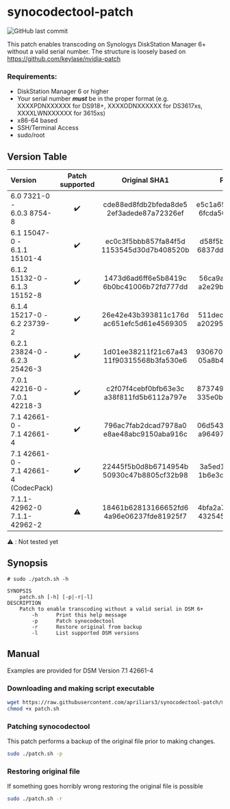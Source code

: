 # synocodectool-patch

![GitHub last commit](https://img.shields.io/github/last-commit/wirgen/synocodectool-patch)

This patch enables transcoding on Synologys DiskStation Manager 6+ without a valid serial number.
The structure is loosely based on https://github.com/keylase/nvidia-patch

### Requirements:
- DiskStation Manager 6 or higher
- Your serial number ***must*** be in the proper format (e.g. XXXXPDNXXXXXX for DS918+, XXXXODNXXXXXX for DS3617xs, XXXXLWNXXXXXX for 3615xs)
- x86-64 based
- SSH/Terminal Access
- sudo/root

## Version Table

| Version | Patch supported | Original SHA1 | Patch SHA1 | Original| Patch |
|:--------|:---------------:|:-------------:|:----------:|:-------:|:-----:|
|6.0 7321-0 -<br> 6.0.3 8754-8    | :heavy_check_mark:  | cde88ed8fdb2bfeda8de5<br>2ef3adede87a72326ef | e5c1a65b396796856047<br>6fcda5071fd37db40223 | [Link](../../raw/master/synocodectool/original/synocodectool.6.0-7321-0_6.0.3-8754-8.original)| [Link](../../raw/master/synocodectool/patch/synocodectool.6.0-7321-0_6.0.3-8754-8.patch) |
|6.1 15047-0 -<br> 6.1.1 15101-4  | :heavy_check_mark:  | ec0c3f5bbb857fa84f5d<br>1153545d30d7b408520b | d58f5b33ff2b6f214103<br>6837ddf15dd5188384c6 | [Link](../../raw/master/synocodectool/original/synocodectool.6.1-15047-0_6.1.1-15101-4.original) | [Link](../../raw/master/synocodectool/patch/synocodectool.6.1-15047-0_6.1.1-15101-4.patch) |
|6.1.2 15132-0 -<br> 6.1.3 15152-8| :heavy_check_mark:  | 1473d6ad6ff6e5b8419c<br>6b0bc41006b72fd777dd | 56ca9adaf117e8aae9a3<br>a2e29bbcebf0d8903a99 | [Link](../../raw/master/synocodectool/original/synocodectool.6.1.2-15132-0_6.1.3-15152-8.original) | [Link](../../raw/master/synocodectool/patch/synocodectool.6.1.2-15132-0_6.1.3-15152-8.patch) |
|6.1.4 15217-0 -<br> 6.2 23739-2  | :heavy_check_mark:  | 26e42e43b393811c176d<br>ac651efc5d61e4569305 | 511dec657daa60b0f11d<br>a20295e2c665ba2c749c | [Link](../../raw/master/synocodectool/original/synocodectool.6.1.4-15217-0_6.2-23739-2.original) | [Link](../../raw/master/synocodectool/patch/synocodectool.6.1.4-15217-0_6.2-23739-2.patch) |
|6.2.1 23824-0 -<br> 6.2.3 25426-3| :heavy_check_mark:  | 1d01ee38211f21c67a43<br>11f90315568b3fa530e6 | 93067026c251b100e278<br>05a8b4b9d8f0ae8e291c | [Link](../../raw/master/synocodectool/original/synocodectool.6.2.1-23824-0_6.2.3-25426-3.original) | [Link](../../raw/master/synocodectool/patch/synocodectool.6.2.1-23824-0_6.2.3-25426-3.patch) |
|7.0.1 42216-0 -<br> 7.0.1 42218-3| :heavy_check_mark:  | c2f07f4cebf0bfb63e3c<br>a38f811fd5b6112a797e | 873749b00e1624df4b01<br>335e0b69102acc185eb9 | [Link](../../raw/master/synocodectool/original/synocodectool.7.0.1-42216-0_7.0.1-42218-3.original) | [Link](../../raw/master/synocodectool/patch/synocodectool.7.0.1-42216-0_7.0.1-42218-3.patch) |
|7.1 42661-0 -<br> 7.1 42661-4| :heavy_check_mark: | 796ac7fab2dcad7978a0<br>e8ae48abc9150aba916c | 06d543b2aab5ea73600c<br>a96497febdad96dc7864 | [Link](../../raw/master/synocodectool/original/synocodectool.7.1-42661-0_7.1-42661-0.original) | [Link](../../raw/master/synocodectool/patch/synocodectool.7.1-42661-0_7.1-42661-0.patch) |
|7.1 42661-0 -<br> 7.1 42661-4<br>(CodecPack)| :heavy_check_mark:  | 22445f5b0d8b6714954b<br>50930c47b8805cf32b98 | 3a5ed18dc41ff243f348<br>1b6e3cf4770651df0b54 | [Link](../../raw/master/synocodectool/original/synocodectool.7.1-42661-0_7.1-42661-0.CodecPack.original) | [Link](../../raw/master/synocodectool/patch/synocodectool.7.1-42661-0_7.1-42661-0.CodecPack.patch) |
|7.1.1-42962-0<br>7.1.1-42962-2| :warning: | 18461b62813166652fd6<br>4a96e06237fde81925f7 | 4bfa2a72da607752435e<br>432545f98f1a0b3815a8 | [Link](../../raw/master/synocodectool/original/synocodectool.7.1.1-42962-2.original) | [Link](../../raw/master/synocodectool/patch/synocodectool.7.1.1-42962-2.patch) |

:warning: : Not tested yet

## Synopsis

```
# sudo ./patch.sh -h

SYNOPSIS
    patch.sh [-h] [-p|-r|-l]
DESCRIPTION
    Patch to enable transcoding without a valid serial in DSM 6+
    	-h      Print this help message
        -p      Patch synocodectool
        -r      Restore original from backup        
        -l      List supported DSM versions

```

## Manual

Examples are provided for DSM Version 7.1 42661-4

### Downloading and making script executable


```bash
wget https://raw.githubusercontent.com/apriliars3/synocodectool-patch/master/patch.sh
chmod +x patch.sh
```

### Patching synocodectool

This patch performs a backup of the original file prior to making changes.

```bash
sudo ./patch.sh -p
```


### Restoring original file

If something goes horribly wrong restoring the original file is possible

```bash
sudo ./patch.sh -r
```
 
